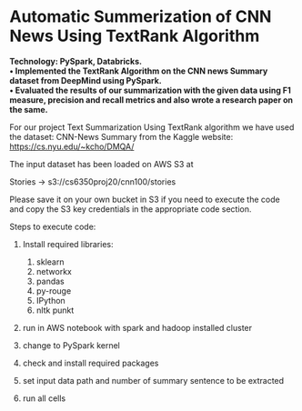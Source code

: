 # Automatic Summerization of CNN News Using TextRank Algorithm
			

**Technology: PySpark, Databricks.<br>
• Implemented the TextRank Algorithm on the CNN news Summary dataset from DeepMind using PySpark.<br> 
• Evaluated the results of our summarization with the given data using F1 measure, precision and recall metrics and also wrote a research paper on the same.<br>**

For our project Text Summarization Using TextRank algorithm we have used the dataset: CNN-News Summary from the Kaggle website: https://cs.nyu.edu/~kcho/DMQA/

The input dataset has been loaded on AWS S3 at 

Stories 	-> s3://cs6350proj20/cnn100/stories


Please save it on your own bucket in S3 if you need to execute the code and copy the S3 key credentials in the appropriate code section.  

Steps to execute code:
1. Install required libraries:
	1. sklearn
	2. networkx
	3. pandas
	4. py-rouge
	5. IPython
	6. nltk punkt

2. run in AWS notebook with spark and hadoop installed cluster


3. change to PySpark kernel


4. check and install required packages


5. set input data path and number of summary sentence to be extracted


6. run all cells 


	




